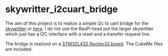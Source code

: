 # skywritter_i2cuart_bridge
The aim of this project is to realize a simple i2c to uart bridge for the [skywritter](https://shop.pimoroni.com/products/skywriter-hat) or [here](https://github.com/pimoroni/skywriter-hat). I do not use the RasPi head put the larger skywritter which just has a I2C interface with a reset and a transfer request line. 

The bridge is realized on a [STM32L432 Nucleo32 board](https://www.st.com/content/st_com/en/products/evaluation-tools/product-evaluation-tools/mcu-eval-tools/stm32-mcu-eval-tools/stm32-mcu-nucleo/nucleo-l432kc.html). The CubeMx files are included.
